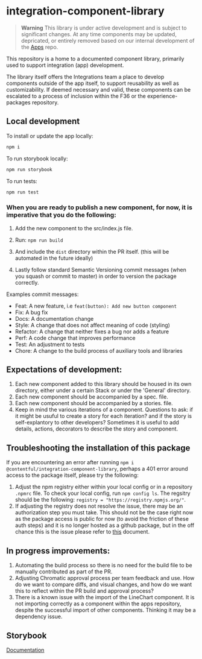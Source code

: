 # integration-component-library

> **Warning**
> This library is under active development and is subject to significant changes. At any time components may be updated, depricated, or entirely removed based on our internal development of the [Apps](https://github.com/contentful/apps) repo.

This repository is a home to a documented component library, primarily used to support integration (app) development.

The library itself offers the Integrations team a place to develop components outside of the app itself, to support reusability as well as customizability. If deemed necessary and valid, these components can be escalated to a process of inclusion within the F36 or the experience-packages repository.

## Local development

To install or update the app locally:

```sh
npm i
```

To run storybook locally:

```sh
npm run storybook
```

To run tests:

```sh
npm run test
```

### When you are ready to publish a new component, for now, it is imperative that you do the following:

1. Add the new component to the src/index.js file.

2. Run: `npm run build`

3. And include the `dist` directory within the PR itself. (this will be automated in the future ideally)

4. Lastly follow standard Semantic Versioning commit messages (when you squash or commit to master) in order to version the package correctly.

Examples commit messages:

- Feat: A new feature, i.e `feat(button): Add new button component`
- Fix: A bug fix
- Docs: A documentation change
- Style: A change that does not affect meaning of code (styling)
- Refactor: A change that neither fixes a bug nor adds a feature
- Perf: A code change that improves performance
- Test: An adjustment to tests
- Chore: A change to the build process of auxiliary tools and libraries

## Expectations of development:

1. Each new component added to this library should be housed in its own directory, either under a certain Stack or under the 'General' directory.
2. Each new component should be accompanied by a spec. file.
3. Each new component should be accompanied by a stories. file.
4. Keep in mind the various iterations of a component. Questions to ask: if it might be usuful to create a story for each iteration? and if the story is self-explantory to other developers? Sometimes it is useful to add details, actions, decorators to describe the story and component.

## Troubleshooting the installation of this package

If you are encountering an error after running `npm i @contentful/integration-component-library`, perhaps a 401 error around access to the package itself, please try the following:

1. Adjust the npm registry either within your local config or in a repository `.npmrc` file. To check your local config, run `npm config ls`. The regsitry should be the following:
   `registry = "https://registry.npmjs.org/"`.
2. If adjusting the registry does not resolve the issue, there may be an authorization step you must take. This should not be the case right now as the package access is public for now (to avoid the friction of these auth steps) and it is no longer hosted as a github package, but in the off chance this is the issue please refer to [this](https://docs.github.com/en/packages/working-with-a-github-packages-registry/working-with-the-npm-registry#authenticating-with-a-personal-access-token) document.

## In progress improvements:

1. Automating the build process so there is no need for the build file to be manually contributed as part of the PR.
2. Adjusting Chromatic approval process per team feedback and use. How do we want to compare diffs, and visual changes, and how do we want this to reflect within the PR build and approval process?
3. There is a known issue with the import of the LineChart component. It is not importing correctly as a component within the apps repository, despite the successful import of other components. Thinking it may be a dependency issue.

## Storybook

[Documentation](https://storybook.js.org/docs/react/get-started/why-storybook)
